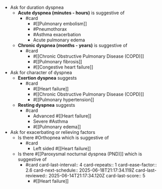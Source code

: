 - Ask for duration dyspnea
	- **Acute dyspnea (minutes - hours)** is suggestive of
		- #card
			- #[[Pulmonary embolism]]
			- #Pneumothorax
			- #Asthma exacerbation
			- Acute pulmonary edema
	- **Chronic dyspnea (months - years)** is suggestive of
		- #card
			- #[[Chronic Obstructive Pulmonary Disease (COPD)]]
			- #[[Pulmonary fibrosis]]
			- #[[Congestive heart failure]]
- Ask for character of dyspnea
	- **Exertion dyspnea** suggests
		- #card
			- #[[Heart failure]]
			- #[[Chronic Obstructive Pulmonary Disease (COPD)]]
			- #[[Pulmonary hypertension]]
	- **Resting dyspnea** suggests
		- #card
			- Advanced #[[Heart failure]]
			- Severe #Asthma
			- #[[Pulmonary edema]]
- Ask for exacerbating or relieving factors
	- Is there #Orthopnea which is suggestive of
		- #card
			- Left sided #[[Heart failure]]
	- Is there #[[Paroxysmal nocturnal dyspnea (PND)]] which is suggestive of
		- #card
		  card-last-interval:: 4
		  card-repeats:: 1
		  card-ease-factor:: 2.6
		  card-next-schedule:: 2025-06-18T21:17:34.119Z
		  card-last-reviewed:: 2025-06-14T21:17:34.120Z
		  card-last-score:: 5
			- #[[Heart failure]]